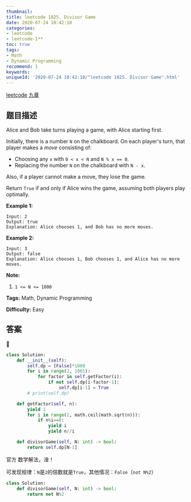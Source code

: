 ```yaml
---
thumbnail:
title: leetcode 1025. Divisor Game
date: 2020-07-24 10:42:10
categories:
- leetcode
- leetcode-1**
toc: true
tags:
- Math
- Dynamic Programming
recommend: 1
keywords:
uniqueId: '2020-07-24 10:42:10/"leetcode 1025. Divisor Game".html'
---
```


<a href="https://leetcode.com/problems/divisor-game/">leetcode</a>
<a href="https://www.jiuzhang.com/solution/divisor-game/">九章</a>
## 题目描述
Alice and Bob take turns playing a game, with Alice starting first.

Initially, there is a number `N` on the chalkboard.  On each player's turn,
that player makes a _move_  consisting of:

  * Choosing any `x` with `0 < x < N` and `N % x == 0`.
  * Replacing the number `N` on the chalkboard with `N - x`.

Also, if a player cannot make a move, they lose the game.

Return `True` if and only if Alice wins the game, assuming both players play
optimally.



**Example 1:**
        
    Input: 2
    Output: true
    Explanation: Alice chooses 1, and Bob has no more moves.


**Example 2:**
        
    Input: 3
    Output: false
    Explanation: Alice chooses 1, Bob chooses 1, and Alice has no more moves.




**Note:**

  1. `1 <= N <= 1000`


**Tags:** Math, Dynamic Programming

**Difficulty:** Easy

## 答案
<!--more-->
```python
class Solution:
    def __init__(self):
        self.dp = [False]*1000
        for i in range(2, 1001):
            for factor in self.getFactor(i):
                if not self.dp[i-factor-1]:
                    self.dp[i-1] = True
        # print(self.dp)

    def getFactor(self, n):
        yield 1
        for i in range(2, math.ceil(math.sqrt(n))):
            if n%i==0:
                yield i
                yield n//i

    def divisorGame(self, N: int) -> bool:
        return self.dp[N-1]
```



官方 数学解法，淦！

可发现规律：`N`是`2`的倍数就是`True`，其他情况：`False`（`not N%2`）

```python
class Solution:
    def divisorGame(self, N: int) -> bool:
        return not N%2

```

